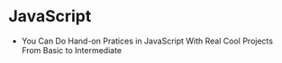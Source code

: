 # JavaScript

- You Can Do Hand-on Pratices in JavaScript With Real Cool Projects From Basic to Intermediate
